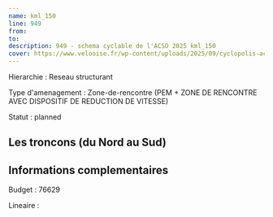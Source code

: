 ```yaml
---
name: kml_150 
line: 949
from: 
to:  
description: 949 - schema cyclable de l'ACSO 2025 kml_150 
cover: https://www.velooise.fr/wp-content/uploads/2025/09/cyclopolis-acso-default.jpg
---
```

Hierarchie : Reseau structurant

Type d'amenagement : Zone-de-rencontre (PEM + ZONE DE RENCONTRE AVEC DISPOSITIF DE REDUCTION DE VITESSE)

Statut : planned

## Les troncons (du Nord au Sud)

## Informations complementaires

Budget  : 76629 

Lineaire :

